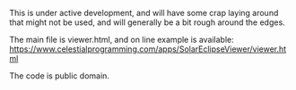 This is under active development, and will have some crap laying around that might not
be used, and will generally be a bit rough around the edges.

The main file is viewer.html, and on line example is available: https://www.celestialprogramming.com/apps/SolarEclipseViewer/viewer.html

The code is public domain.